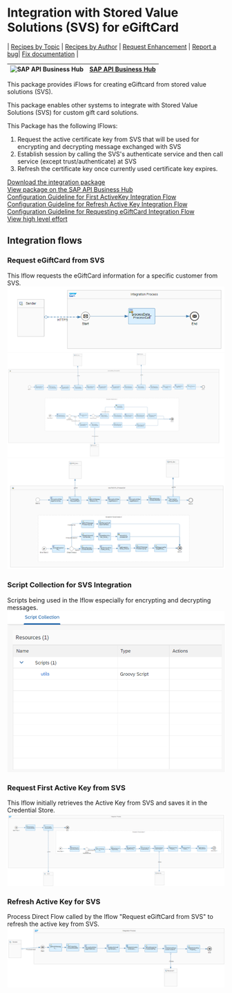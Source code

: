 # Integration with Stored Value Solutions (SVS) for eGiftCard 

\| [Recipes by Topic](../../readme.md ) \| [Recipes by Author](../../author.md ) \| [Request Enhancement](https://github.com/SAP-samples/cloud-integration-flow/issues/new?assignees=&labels=Recipe%20Fix,enhancement&template=recipe-request.md&title=Improve%20Integration%20with%20Stored%20Value%20Solutions%20(SVS)%20for%20eGiftCard) \| [Report a bug](https://github.com/SAP-samples/cloud-integration-flow/issues/new?assignees=&labels=Recipe%20Fix,bug&template=bug_report.md&title=Issue%20with%20Integration%20with%20Stored%20Value%20Solutions%20(SVS)%20for%20eGiftCard)\| [Fix documentation](https://github.com/SAP-samples/cloud-integration-flow/issues/new?assignees=&labels=Recipe%20Fix,documentation&template=bug_report.md&title=Docu%20fix%20Integration%20with%20Stored%20Value%20Solutions%20(SVS)%20for%20eGiftCard) \| 

 ![SAP API Business Hub](https://github.com/SAPAPIBusinessHub.png?size=50 ) | [SAP API Business Hub](https://api.sap.com/allcommunity) | 
 ----|----| 

This package provides iFlows for creating eGiftcard from stored value solutions (SVS).

<p>This package enables other systems to integrate with Stored Value Solutions (SVS) for custom gift card solutions.</p>
<p>This Package has the following IFlows:&nbsp;</p>
<ol>
 <li>Request the active certificate key from SVS that will be used for encrypting and decrypting message exchanged with SVS</li>
 <li>Establish session by calling the SVS's authenticate service and then call service (except trust/authenticate) at SVS</li>
 <li>Refresh the certificate key once currently used certificate key expires.&nbsp;</li>
</ol>

[Download the integration package](IntegrationwithStoredValueSolutionsforeGiftCard.zip)\
[View package on the SAP API Business Hub](https://api.sap.com/package/IntegrationwithStoredValueSolutionsSVSforeGiftCard)\
[Configuration Guideline for First ActiveKey Integration Flow](ConfigurationGuidelineforFirstActiveKeyIflow.pdf)\
[Configuration Guideline for Refresh Active Key Integration Flow](ConfigurationGuidelineforRefreshActiveKeyIflow.pdf)\
[Configuration Guideline for Requesting eGiftCard Integration Flow](ConfigurationGuidelineforRequestingeGiftCardIflow.pdf)\
[View high level effort](effort.md)
## Integration flows
### Request eGiftCard from SVS 
This Iflow requests the eGiftCard information for a specific customer from SVS. \
 ![input-image](Request_eGiftCard_from_SVS_1.png)
 ![input-image](Request_eGiftCard_from_SVS_2.png)
 ![input-image](Request_eGiftCard_from_SVS_3.png)
### Script Collection for SVS Integration 
Scripts being used in the Iflow especially for encrypting and decrypting messages. \
 ![input-image](Script_Collection_for_SVS_Integration.png)
### Request First Active Key from SVS 
This Iflow initially retrieves the Active Key from SVS and saves it in the Credential Store. \
 ![input-image](Request_First_Active_Key_from_SVS.png)
### Refresh Active Key for SVS 
Process Direct Flow called by the Iflow "Request eGiftCard from SVS" to refresh the active key from SVS. \
 ![input-image](Refresh_Active_Key_for_SVS.png)
